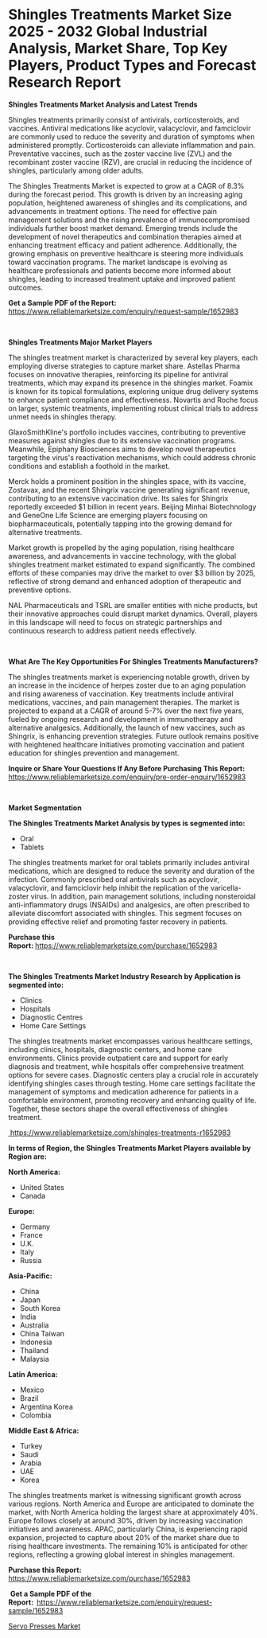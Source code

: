 <p><h1>Shingles Treatments Market Size 2025 - 2032 Global Industrial Analysis, Market Share, Top Key Players, Product Types and Forecast Research Report</h1></p><p><strong>Shingles Treatments Market Analysis and Latest Trends</strong></p>
<p><p>Shingles treatments primarily consist of antivirals, corticosteroids, and vaccines. Antiviral medications like acyclovir, valacyclovir, and famciclovir are commonly used to reduce the severity and duration of symptoms when administered promptly. Corticosteroids can alleviate inflammation and pain. Preventative vaccines, such as the zoster vaccine live (ZVL) and the recombinant zoster vaccine (RZV), are crucial in reducing the incidence of shingles, particularly among older adults.</p><p>The Shingles Treatments Market is expected to grow at a CAGR of 8.3% during the forecast period. This growth is driven by an increasing aging population, heightened awareness of shingles and its complications, and advancements in treatment options. The need for effective pain management solutions and the rising prevalence of immunocompromised individuals further boost market demand. Emerging trends include the development of novel therapeutics and combination therapies aimed at enhancing treatment efficacy and patient adherence. Additionally, the growing emphasis on preventive healthcare is steering more individuals toward vaccination programs. The market landscape is evolving as healthcare professionals and patients become more informed about shingles, leading to increased treatment uptake and improved patient outcomes.</p></p>
<p><strong>Get a Sample PDF of the Report:&nbsp;</strong> <a href="https://www.reliablemarketsize.com/enquiry/request-sample/1652983?utm_campaign=1999&utm_medium=2&utm_source=Github&utm_content=ia&utm_term=05032025&utm_id=shingles-treatments">https://www.reliablemarketsize.com/enquiry/request-sample/1652983</a></p>
<p>&nbsp;</p>
<p><strong>Shingles Treatments Major Market Players</strong></p>
<p><p>The shingles treatment market is characterized by several key players, each employing diverse strategies to capture market share. Astellas Pharma focuses on innovative therapies, reinforcing its pipeline for antiviral treatments, which may expand its presence in the shingles market. Foamix is known for its topical formulations, exploring unique drug delivery systems to enhance patient compliance and effectiveness. Novartis and Roche focus on larger, systemic treatments, implementing robust clinical trials to address unmet needs in shingles therapy.</p><p>GlaxoSmithKline's portfolio includes vaccines, contributing to preventive measures against shingles due to its extensive vaccination programs. Meanwhile, Epiphany Biosciences aims to develop novel therapeutics targeting the virus's reactivation mechanisms, which could address chronic conditions and establish a foothold in the market.</p><p>Merck holds a prominent position in the shingles space, with its vaccine, Zostavax, and the recent Shingrix vaccine generating significant revenue, contributing to an extensive vaccination drive. Its sales for Shingrix reportedly exceeded $1 billion in recent years. Beijing Minhai Biotechnology and GeneOne Life Science are emerging players focusing on biopharmaceuticals, potentially tapping into the growing demand for alternative treatments.</p><p>Market growth is propelled by the aging population, rising healthcare awareness, and advancements in vaccine technology, with the global shingles treatment market estimated to expand significantly. The combined efforts of these companies may drive the market to over $3 billion by 2025, reflective of strong demand and enhanced adoption of therapeutic and preventive options.</p><p>NAL Pharmaceuticals and TSRL are smaller entities with niche products, but their innovative approaches could disrupt market dynamics. Overall, players in this landscape will need to focus on strategic partnerships and continuous research to address patient needs effectively.</p></p>
<p>&nbsp;</p>
<p><strong>What Are The Key Opportunities For Shingles Treatments Manufacturers?</strong></p>
<p><p>The shingles treatments market is experiencing notable growth, driven by an increase in the incidence of herpes zoster due to an aging population and rising awareness of vaccination. Key treatments include antiviral medications, vaccines, and pain management therapies. The market is projected to expand at a CAGR of around 5-7% over the next five years, fueled by ongoing research and development in immunotherapy and alternative analgesics. Additionally, the launch of new vaccines, such as Shingrix, is enhancing prevention strategies. Future outlook remains positive with heightened healthcare initiatives promoting vaccination and patient education for shingles prevention and management.</p></p>
<p><strong>Inquire or Share Your Questions If Any Before Purchasing This Report:</strong> <a href="https://www.reliablemarketsize.com/enquiry/pre-order-enquiry/1652983?utm_campaign=1999&utm_medium=2&utm_source=Github&utm_content=ia&utm_term=05032025&utm_id=shingles-treatments">https://www.reliablemarketsize.com/enquiry/pre-order-enquiry/1652983</a></p>
<p>&nbsp;</p>
<p><strong>Market Segmentation</strong></p>
<p><strong>The Shingles Treatments Market Analysis by types is segmented into:</strong></p>
<p><ul><li>Oral</li><li>Tablets</li></ul></p>
<p><p>The shingles treatments market for oral tablets primarily includes antiviral medications, which are designed to reduce the severity and duration of the infection. Commonly prescribed oral antivirals such as acyclovir, valacyclovir, and famciclovir help inhibit the replication of the varicella-zoster virus. In addition, pain management solutions, including nonsteroidal anti-inflammatory drugs (NSAIDs) and analgesics, are often prescribed to alleviate discomfort associated with shingles. This segment focuses on providing effective relief and promoting faster recovery in patients.</p></p>
<p><strong>Purchase this Report:&nbsp;</strong><a href="https://www.reliablemarketsize.com/purchase/1652983?utm_campaign=1999&utm_medium=2&utm_source=Github&utm_content=ia&utm_term=05032025&utm_id=shingles-treatments">https://www.reliablemarketsize.com/purchase/1652983</a></p>
<p>&nbsp;</p>
<p><strong>The Shingles Treatments Market Industry Research by Application is segmented into:</strong></p>
<p><ul><li>Clinics</li><li>Hospitals</li><li>Diagnostic Centres</li><li>Home Care Settings</li></ul></p>
<p><p>The shingles treatments market encompasses various healthcare settings, including clinics, hospitals, diagnostic centers, and home care environments. Clinics provide outpatient care and support for early diagnosis and treatment, while hospitals offer comprehensive treatment options for severe cases. Diagnostic centers play a crucial role in accurately identifying shingles cases through testing. Home care settings facilitate the management of symptoms and medication adherence for patients in a comfortable environment, promoting recovery and enhancing quality of life. Together, these sectors shape the overall effectiveness of shingles treatment.</p></p>
<p><a href="https://www.reliablemarketsize.com/shingles-treatments-r1652983?utm_campaign=1999&utm_medium=2&utm_source=Github&utm_content=ia&utm_term=05032025&utm_id=shingles-treatments">&nbsp;https://www.reliablemarketsize.com/shingles-treatments-r1652983</a></p>
<p><strong>In terms of Region, the Shingles Treatments Market Players available by Region are:</strong></p>
<p>
    <p> <strong> North America: </strong>
        <ul>
            <li>United States</li>
            <li>Canada</li>
        </ul>
        </p> 
    <p> <strong> Europe: </strong>
        <ul>
            <li>Germany</li>
            <li>France</li>
            <li>U.K.</li>
            <li>Italy</li>
            <li>Russia</li>
        </ul>
        </p> 
    <p> <strong> Asia-Pacific: </strong>
        <ul>
            <li>China</li>
            <li>Japan</li>
            <li>South Korea</li>
            <li>India</li>
            <li>Australia</li>
            <li>China Taiwan</li>
            <li>Indonesia</li>
            <li>Thailand</li>
            <li>Malaysia</li>
        </ul>
        </p> 
    <p> <strong> Latin America: </strong>
        <ul>
            <li>Mexico</li>
            <li>Brazil</li>
            <li>Argentina Korea</li>
            <li>Colombia</li>
        </ul>
        </p> 
    <p> <strong> Middle East & Africa: </strong>
        <ul>
            <li>Turkey</li>
            <li>Saudi</li>
            <li>Arabia</li>
            <li>UAE</li>
            <li>Korea</li>
        </ul>
    </p>
    </p>
<p><p>The shingles treatments market is witnessing significant growth across various regions. North America and Europe are anticipated to dominate the market, with North America holding the largest share at approximately 40%. Europe follows closely at around 30%, driven by increasing vaccination initiatives and awareness. APAC, particularly China, is experiencing rapid expansion, projected to capture about 20% of the market share due to rising healthcare investments. The remaining 10% is anticipated for other regions, reflecting a growing global interest in shingles management.</p></p>
<p><strong>Purchase this Report: </strong><a href="https://www.reliablemarketsize.com/purchase/1652983?utm_campaign=1999&utm_medium=2&utm_source=Github&utm_content=ia&utm_term=05032025&utm_id=shingles-treatments">https://www.reliablemarketsize.com/purchase/1652983</a></p>
<p>&nbsp;<strong>Get a Sample PDF of the Report:&nbsp;&nbsp;</strong><a href="https://www.reliablemarketsize.com/enquiry/request-sample/1652983?utm_campaign=1999&utm_medium=2&utm_source=Github&utm_content=ia&utm_term=05032025&utm_id=shingles-treatments">https://www.reliablemarketsize.com/enquiry/request-sample/1652983</a></p>
<p><strong></strong></p>
<p><p><a href="https://github.com/pizolina/Market-Research-Report-List-7/blob/main/servo-presses-market.md?utm_campaign=1999&utm_medium=2&utm_source=Github&utm_content=ia&utm_term=05032025&utm_id=shingles-treatments">Servo Presses Market</a></p></p>